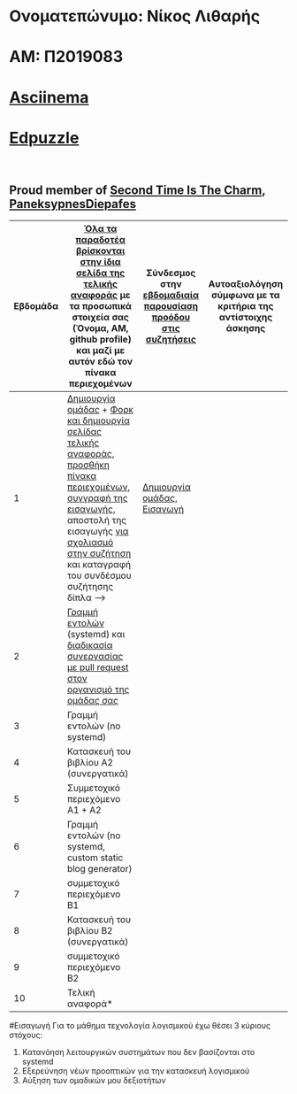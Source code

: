 # Ονοματεπώνυμο: Νίκος Λιθαρής
# ΑΜ: Π2019083
# [Asciinema](https://asciinema.org/~P2019083)
# [Edpuzzle](https://edpuzzle.com/classes/63398b5f9fadbe4119d673a5)
<br>

## Proud member of [Second Time Is The Charm](https://github.com/Second-Time-is-the-Charm), [PaneksypnesDiepafes](https://github.com/PaneksypnesDiepafes) <br>





| Εβδομάδα | [Όλα τα παραδοτέα βρίσκονται στην ίδια σελίδα της τελικής αναφοράς](https://epidrome.github.io/teaching/deliverables/) με τα προσωπικά στοιχεία σας (Όνομα, ΑΜ, github profile) και μαζί με αυτόν εδώ τον πίνακα περιεχομένων | Σύνδεσμος στην [εβδομαδιαία παρουσίαση προόδου στις συζητήσεις](https://github.com/courses-ionio/help/discussions/categories/show-and-tell) | Αυτοαξιολόγηση σύμφωνα με τα κριτήρια της αντίστοιχης άσκησης |
| --- | --- | --- | --- |
| 1 | [Δημιουργία ομάδας](https://epidrome.github.io/teaching/team/) + [Φορκ και δημιουργία σελίδας τελικής αναφοράς](https://epidrome.github.io/teaching/guide/), [προσθήκη πίνακα περιεχομένων](https://raw.githubusercontent.com/courses-ionio/sw/master/README.md), [συγγραφή της εισαγωγής](https://epidrome.github.io/teaching/intro/), αποστολή της εισαγωγής [για σχολιασμό στην συζήτηση](https://github.com/courses-ionio/sw/discussions/categories/show-and-tell) και καταγραφή του συνδέσμου συζήτησης δίπλα --> | [Δημιουργία ομάδας](https://github.com/courses-ionio/sw/discussions/1133#discussioncomment-4949871), [Εισαγωγή](https://github.com/courses-ionio/sw/discussions/1154) | |
| 2 | [Γραμμή εντολών](https://epidrome.github.io/teaching/cli) (systemd) και [διαδικασία συνεργασίας με pull request στον οργανισμό της ομάδας σας](https://epidrome.github.io/teaching/team) | | |
| 3 | Γραμμή εντολών (no systemd) | | |
| 4 | Κατασκευή του βιβλίου Α2 (συνεργατικά) | | |
| 5 | Συμμετοχικό περιεχόμενο A1 + A2 | | |
| 6 | Γραμμή εντολών (no systemd, custom static blog generator) | | |
| 7 | συμμετοχικό περιεχόμενο B1 | | |
| 8 | Κατασκευή του βιβλίου Β2 (συνεργατικά) | | |
| 9 | συμμετοχικό περιεχόμενο B2 | | |
| 10 | Τελική αναφορά* | | |

#Εισαγωγή
Για το μάθημα τεχνολογία λογισμικού έχω θέσει 3 κύριους στόχους:
1. Κατανόηση λειτουργικών συστημάτων που δεν βασίζονται στο systemd
2. Εξερεύνηση νέων προοπτικών για την κατασκευή λογισμικού
3. Αύξηση των ομαδικών μου δεξιοτήτων
